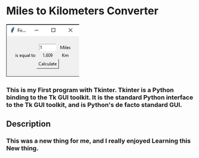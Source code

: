 # Miles to Kilometers Converter
![Miles to Kilometers](Output.png)
### This is my First program with Tkinter. Tkinter is a Python binding to the Tk GUI toolkit. It is the standard Python interface to the Tk GUI toolkit, and is Python's de facto standard GUI.
## Description
### This was a new thing for me, and I really enjoyed Learning this New thing.